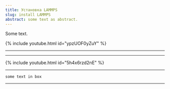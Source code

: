 ```yaml
---
title: Установка LAMMPS
slug: install LAMMPS
abstract: some text as abstract.
---
```


Some text.

{% include youtube.html id="ypzUOF0yZuY" %}

---
---

{% include youtube.html id="5h4x6rzd2nE" %}



---
```
some text in box
```
---
    
